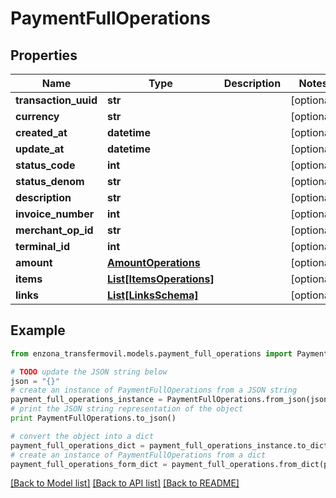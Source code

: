 # PaymentFullOperations


## Properties
Name | Type | Description | Notes
------------ | ------------- | ------------- | -------------
**transaction_uuid** | **str** |  | [optional] 
**currency** | **str** |  | [optional] 
**created_at** | **datetime** |  | [optional] 
**update_at** | **datetime** |  | [optional] 
**status_code** | **int** |  | [optional] 
**status_denom** | **str** |  | [optional] 
**description** | **str** |  | [optional] 
**invoice_number** | **int** |  | [optional] 
**merchant_op_id** | **str** |  | [optional] 
**terminal_id** | **int** |  | [optional] 
**amount** | [**AmountOperations**](AmountOperations.md) |  | [optional] 
**items** | [**List[ItemsOperations]**](ItemsOperations.md) |  | [optional] 
**links** | [**List[LinksSchema]**](LinksSchema.md) |  | [optional] 

## Example

```python
from enzona_transfermovil.models.payment_full_operations import PaymentFullOperations

# TODO update the JSON string below
json = "{}"
# create an instance of PaymentFullOperations from a JSON string
payment_full_operations_instance = PaymentFullOperations.from_json(json)
# print the JSON string representation of the object
print PaymentFullOperations.to_json()

# convert the object into a dict
payment_full_operations_dict = payment_full_operations_instance.to_dict()
# create an instance of PaymentFullOperations from a dict
payment_full_operations_form_dict = payment_full_operations.from_dict(payment_full_operations_dict)
```
[[Back to Model list]](../README.md#documentation-for-models) [[Back to API list]](../README.md#documentation-for-api-endpoints) [[Back to README]](../README.md)



